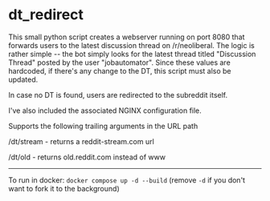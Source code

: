 # dt\_redirect

This small python script creates a webserver running on port 8080 that forwards
users to the latest discussion thread on /r/neoliberal. The logic is rather
simple -- the bot simply looks for the latest thread titled "Discussion Thread"
posted by the user "jobautomator". Since these values are hardcoded, if there's
any change to the DT, this script must also be updated.

In case no DT is found, users are redirected to the subreddit itself.

I've also included the associated NGINX configuration file.

Supports the following trailing arguments in the URL path

/dt/stream - returns a reddit-stream.com url

/dt/old - returns old.reddit.com instead of www

---

To run in docker: `docker compose up -d --build` (remove `-d` if you don't want to fork it to the background)